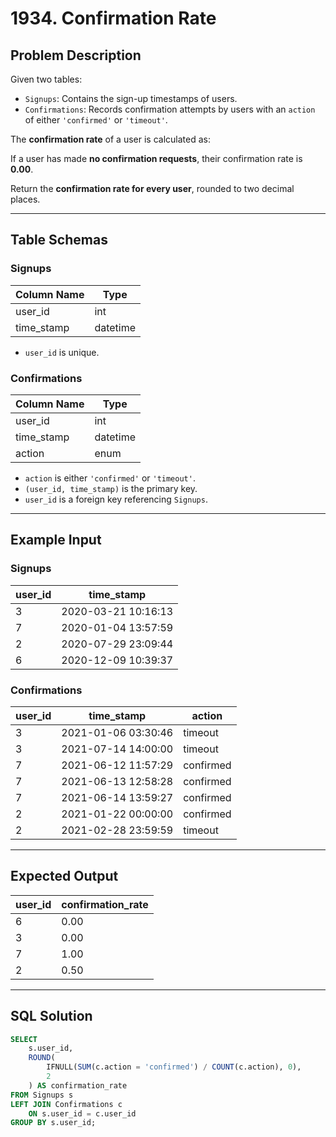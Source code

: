 # 1934. Confirmation Rate

## Problem Description

Given two tables:

- `Signups`: Contains the sign-up timestamps of users.
- `Confirmations`: Records confirmation attempts by users with an `action` of either `'confirmed'` or `'timeout'`.

The **confirmation rate** of a user is calculated as:


If a user has made **no confirmation requests**, their confirmation rate is **0.00**.

Return the **confirmation rate for every user**, rounded to two decimal places.

---

## Table Schemas

### Signups

| Column Name | Type     |
|-------------|----------|
| user_id     | int      |
| time_stamp  | datetime |

- `user_id` is unique.

### Confirmations

| Column Name | Type     |
|-------------|----------|
| user_id     | int      |
| time_stamp  | datetime |
| action      | enum     |

- `action` is either `'confirmed'` or `'timeout'`.
- `(user_id, time_stamp)` is the primary key.
- `user_id` is a foreign key referencing `Signups`.

---

## Example Input

### Signups

| user_id | time_stamp          |
|---------|---------------------|
| 3       | 2020-03-21 10:16:13 |
| 7       | 2020-01-04 13:57:59 |
| 2       | 2020-07-29 23:09:44 |
| 6       | 2020-12-09 10:39:37 |

### Confirmations

| user_id | time_stamp          | action    |
|---------|---------------------|-----------|
| 3       | 2021-01-06 03:30:46 | timeout   |
| 3       | 2021-07-14 14:00:00 | timeout   |
| 7       | 2021-06-12 11:57:29 | confirmed |
| 7       | 2021-06-13 12:58:28 | confirmed |
| 7       | 2021-06-14 13:59:27 | confirmed |
| 2       | 2021-01-22 00:00:00 | confirmed |
| 2       | 2021-02-28 23:59:59 | timeout   |

---

## Expected Output

| user_id | confirmation_rate |
|---------|-------------------|
| 6       | 0.00              |
| 3       | 0.00              |
| 7       | 1.00              |
| 2       | 0.50              |

---

## SQL Solution

```sql
SELECT 
    s.user_id,
    ROUND(
        IFNULL(SUM(c.action = 'confirmed') / COUNT(c.action), 0),
        2
    ) AS confirmation_rate
FROM Signups s
LEFT JOIN Confirmations c 
    ON s.user_id = c.user_id
GROUP BY s.user_id;
```
